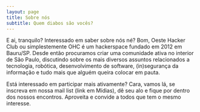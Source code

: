 ```yaml
---
layout: page
title: Sobre nós
subtitle: Quem diabos são vocês?
---
```


E ai, tranquilo? Interessado em saber sobre nós né?
Bom, Oeste Hacker Club ou simplestemente OHC é um hackerspace fundado em 2012 em Bauru/SP.
Desde então procuramos criar uma comunidade ativa no interior de São Paulo, discutindo sobre
os mais diversos assuntos relacionados a tecnologia, robótica, desenvolvimento de software,
(in)segurança da informação e tudo mais que alguém queira colocar em pauta.


Está interessado em participar mais ativamente? Cara, vamos lá, se inscreva em nossa mail list
(link em Mídias), dê seu alo e fique por dentro dos nossos encontros. Aproveita e convide a todos
que tem o mesmo interesse.

